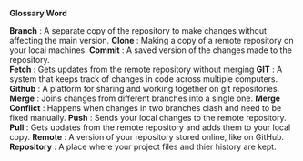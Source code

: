**Glossary Word**

**Branch** : A separate copy of the repository to make changes without affecting the main version.
**Clone** : Making a copy of a remote repository on your local machines.
**Commit** : A saved version of the changes made to the repository.  
**Fetch** : Gets updates from the remote repository without merging
**GIT** : A system that keeps track of changes in code across multiple computers.
**Github** : A platform for sharing and working together on git repositories.
**Merge** : Joins changes from different branches into a single one.
**Merge Conflict** : Happens when changes in two branches clash and need to be fixed manually. 
**Push** : Sends your local changes to the remote repository. 
**Pull** : Gets updates from the remote repository and adds them to your local copy.
**Remote** : A version of your repository stored online, like on GitHub.
**Repository** : A place where your project files and thier history are kept.


